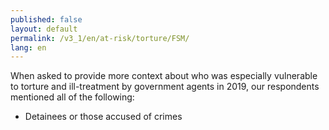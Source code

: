 ```yaml
---
published: false
layout: default
permalink: /v3_1/en/at-risk/torture/FSM/
lang: en
---
```

When asked to provide more context about who was especially vulnerable to torture and ill-treatment by government agents in 2019, our respondents mentioned all of the following: 

- Detainees or those accused of crimes
